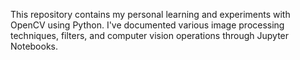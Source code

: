 

This repository contains my personal learning and experiments with OpenCV using Python.
I've documented various image processing techniques, filters, and computer vision operations through Jupyter Notebooks.
